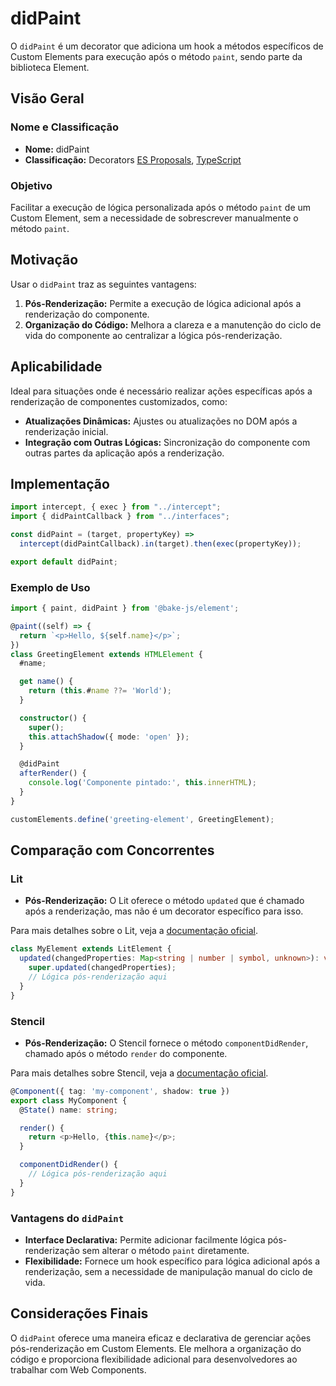 # didPaint

O `didPaint` é um decorator que adiciona um hook a métodos específicos de Custom Elements para execução após o método `paint`, sendo parte da biblioteca Element.

## Visão Geral

### Nome e Classificação

- **Nome:** didPaint
- **Classificação:** Decorators [ES Proposals](https://www.proposals.es/proposals/Decorators), [TypeScript](https://www.typescriptlang.org/docs/handbook/decorators.html)

### Objetivo

Facilitar a execução de lógica personalizada após o método `paint` de um Custom Element, sem a necessidade de sobrescrever manualmente o método `paint`.

## Motivação

Usar o `didPaint` traz as seguintes vantagens:

1. **Pós-Renderização:** Permite a execução de lógica adicional após a renderização do componente.
2. **Organização do Código:** Melhora a clareza e a manutenção do ciclo de vida do componente ao centralizar a lógica pós-renderização.

## Aplicabilidade

Ideal para situações onde é necessário realizar ações específicas após a renderização de componentes customizados, como:

- **Atualizações Dinâmicas:** Ajustes ou atualizações no DOM após a renderização inicial.
- **Integração com Outras Lógicas:** Sincronização do componente com outras partes da aplicação após a renderização.

## Implementação

```javascript
import intercept, { exec } from "../intercept";
import { didPaintCallback } from "../interfaces";

const didPaint = (target, propertyKey) =>
  intercept(didPaintCallback).in(target).then(exec(propertyKey));

export default didPaint;
```

### Exemplo de Uso

```typescript
import { paint, didPaint } from '@bake-js/element';

@paint((self) => {
  return `<p>Hello, ${self.name}</p>`;
})
class GreetingElement extends HTMLElement {
  #name;

  get name() {
    return (this.#name ??= 'World');
  }

  constructor() {
    super();
    this.attachShadow({ mode: 'open' });
  }

  @didPaint
  afterRender() {
    console.log('Componente pintado:', this.innerHTML);
  }
}

customElements.define('greeting-element', GreetingElement);
```

## Comparação com Concorrentes

### Lit

- **Pós-Renderização:** O Lit oferece o método `updated` que é chamado após a renderização, mas não é um decorator específico para isso.
  
Para mais detalhes sobre o Lit, veja a [documentação oficial](https://lit.dev/docs/components/lifecycle/#updated).

```typescript
class MyElement extends LitElement {
  updated(changedProperties: Map<string | number | symbol, unknown>): void {
    super.updated(changedProperties);
    // Lógica pós-renderização aqui
  }
}
```

### Stencil

- **Pós-Renderização:** O Stencil fornece o método `componentDidRender`, chamado após o método `render` do componente.

Para mais detalhes sobre Stencil, veja a [documentação oficial](https://stenciljs.com/docs/component-lifecycle#componentdidrender).

```typescript
@Component({ tag: 'my-component', shadow: true })
export class MyComponent {
  @State() name: string;

  render() {
    return <p>Hello, {this.name}</p>;
  }

  componentDidRender() {
    // Lógica pós-renderização aqui
  }
}
```

### Vantagens do `didPaint`

- **Interface Declarativa:** Permite adicionar facilmente lógica pós-renderização sem alterar o método `paint` diretamente.
- **Flexibilidade:** Fornece um hook específico para lógica adicional após a renderização, sem a necessidade de manipulação manual do ciclo de vida.

## Considerações Finais

O `didPaint` oferece uma maneira eficaz e declarativa de gerenciar ações pós-renderização em Custom Elements. Ele melhora a organização do código e proporciona flexibilidade adicional para desenvolvedores ao trabalhar com Web Components.
